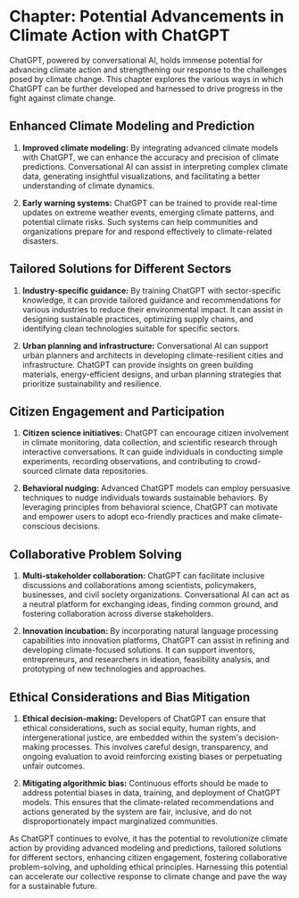 Chapter: Potential Advancements in Climate Action with ChatGPT
==============================================================

ChatGPT, powered by conversational AI, holds immense potential for advancing climate action and strengthening our response to the challenges posed by climate change. This chapter explores the various ways in which ChatGPT can be further developed and harnessed to drive progress in the fight against climate change.

Enhanced Climate Modeling and Prediction
----------------------------------------

1. **Improved climate modeling:** By integrating advanced climate models with ChatGPT, we can enhance the accuracy and precision of climate predictions. Conversational AI can assist in interpreting complex climate data, generating insightful visualizations, and facilitating a better understanding of climate dynamics.

2. **Early warning systems:** ChatGPT can be trained to provide real-time updates on extreme weather events, emerging climate patterns, and potential climate risks. Such systems can help communities and organizations prepare for and respond effectively to climate-related disasters.

Tailored Solutions for Different Sectors
----------------------------------------

1. **Industry-specific guidance:** By training ChatGPT with sector-specific knowledge, it can provide tailored guidance and recommendations for various industries to reduce their environmental impact. It can assist in designing sustainable practices, optimizing supply chains, and identifying clean technologies suitable for specific sectors.

2. **Urban planning and infrastructure:** Conversational AI can support urban planners and architects in developing climate-resilient cities and infrastructure. ChatGPT can provide insights on green building materials, energy-efficient designs, and urban planning strategies that prioritize sustainability and resilience.

Citizen Engagement and Participation
------------------------------------

1. **Citizen science initiatives:** ChatGPT can encourage citizen involvement in climate monitoring, data collection, and scientific research through interactive conversations. It can guide individuals in conducting simple experiments, recording observations, and contributing to crowd-sourced climate data repositories.

2. **Behavioral nudging:** Advanced ChatGPT models can employ persuasive techniques to nudge individuals towards sustainable behaviors. By leveraging principles from behavioral science, ChatGPT can motivate and empower users to adopt eco-friendly practices and make climate-conscious decisions.

Collaborative Problem Solving
-----------------------------

1. **Multi-stakeholder collaboration:** ChatGPT can facilitate inclusive discussions and collaborations among scientists, policymakers, businesses, and civil society organizations. Conversational AI can act as a neutral platform for exchanging ideas, finding common ground, and fostering collaboration across diverse stakeholders.

2. **Innovation incubation:** By incorporating natural language processing capabilities into innovation platforms, ChatGPT can assist in refining and developing climate-focused solutions. It can support inventors, entrepreneurs, and researchers in ideation, feasibility analysis, and prototyping of new technologies and approaches.

Ethical Considerations and Bias Mitigation
------------------------------------------

1. **Ethical decision-making:** Developers of ChatGPT can ensure that ethical considerations, such as social equity, human rights, and intergenerational justice, are embedded within the system's decision-making processes. This involves careful design, transparency, and ongoing evaluation to avoid reinforcing existing biases or perpetuating unfair outcomes.

2. **Mitigating algorithmic bias:** Continuous efforts should be made to address potential biases in data, training, and deployment of ChatGPT models. This ensures that the climate-related recommendations and actions generated by the system are fair, inclusive, and do not disproportionately impact marginalized communities.

As ChatGPT continues to evolve, it has the potential to revolutionize climate action by providing advanced modeling and predictions, tailored solutions for different sectors, enhancing citizen engagement, fostering collaborative problem-solving, and upholding ethical principles. Harnessing this potential can accelerate our collective response to climate change and pave the way for a sustainable future.
